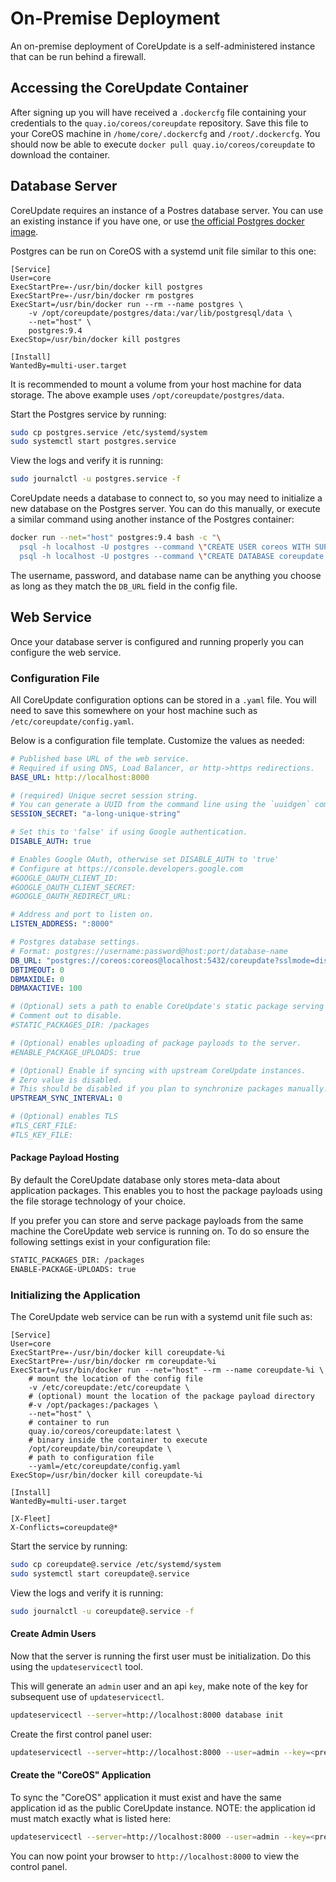 # On-Premise Deployment

An on-premise deployment of CoreUpdate is a self-administered instance that can be run behind a firewall.

## Accessing the CoreUpdate Container

After signing up you will have received a `.dockercfg` file containing your credentials to the `quay.io/coreos/coreupdate` repository.
Save this file to your CoreOS machine in `/home/core/.dockercfg` and `/root/.dockercfg`.
You should now be able to execute `docker pull quay.io/coreos/coreupdate` to download the container.

## Database Server

CoreUpdate requires an instance of a Postres database server.
You can use an existing instance if you have one, or use [the official Postgres docker image](https://registry.hub.docker.com/_/postgres/).

Postgres can be run on CoreOS with a systemd unit file similar to this one: 
```
[Service]
User=core
ExecStartPre=-/usr/bin/docker kill postgres
ExecStartPre=-/usr/bin/docker rm postgres
ExecStart=/usr/bin/docker run --rm --name postgres \
    -v /opt/coreupdate/postgres/data:/var/lib/postgresql/data \
    --net="host" \
    postgres:9.4
ExecStop=/usr/bin/docker kill postgres

[Install]
WantedBy=multi-user.target
```

It is recommended to mount a volume from your host machine for data storage.
The above example uses `/opt/coreupdate/postgres/data`.

Start the Postgres service by running:  
```bash
sudo cp postgres.service /etc/systemd/system
sudo systemctl start postgres.service
```

View the logs and verify it is running:  
```bash
sudo journalctl -u postgres.service -f
```

CoreUpdate needs a database to connect to, so you may need to initialize a new database on the Postgres server.
You can do this manually, or execute a similar command using another instance of the Postgres container:  

```bash
docker run --net="host" postgres:9.4 bash -c "\
  psql -h localhost -U postgres --command \"CREATE USER coreos WITH SUPERUSER 'coreos';\" && \
  psql -h localhost -U postgres --command \"CREATE DATABASE coreupdate OWNER coreos;\""
```

The username, password, and database name can be anything you choose as long as they match the `DB_URL` field in the config file.

## Web Service

Once your database server is configured and running properly you can configure the web service.

### Configuration File

All CoreUpdate configuration options can be stored in a `.yaml` file.
You will need to save this somewhere on your host machine such as `/etc/coreupdate/config.yaml`.

Below is a configuration file template. Customize the values as needed:  

```yaml
# Published base URL of the web service.
# Required if using DNS, Load Balancer, or http->https redirections.
BASE_URL: http://localhost:8000

# (required) Unique secret session string.
# You can generate a UUID from the command line using the `uuidgen` command
SESSION_SECRET: "a-long-unique-string"

# Set this to 'false' if using Google authentication.
DISABLE_AUTH: true

# Enables Google OAuth, otherwise set DISABLE_AUTH to 'true'
# Configure at https://console.developers.google.com
#GOOGLE_OAUTH_CLIENT_ID:
#GOOGLE_OAUTH_CLIENT_SECRET:
#GOOGLE_OAUTH_REDIRECT_URL:

# Address and port to listen on.
LISTEN_ADDRESS: ":8000"

# Postgres database settings.
# Format: postgres://username:password@host:port/database-name
DB_URL: "postgres://coreos:coreos@localhost:5432/coreupdate?sslmode=disable"
DBTIMEOUT: 0
DBMAXIDLE: 0
DBMAXACTIVE: 100

# (Optional) sets a path to enable CoreUpdate's static package serving feature.
# Comment out to disable.
#STATIC_PACKAGES_DIR: /packages

# (Optional) enables uploading of package payloads to the server.
#ENABLE_PACKAGE_UPLOADS: true

# (Optional) Enable if syncing with upstream CoreUpdate instances.
# Zero value is disabled.
# This should be disabled if you plan to synchronize packages manually.
UPSTREAM_SYNC_INTERVAL: 0

# (Optional) enables TLS
#TLS_CERT_FILE:
#TLS_KEY_FILE:
```

#### Package Payload Hosting

By default the CoreUpdate database only stores meta-data about application packages.
This enables you to host the package payloads using the file storage technology of your choice.

If you prefer you can store and serve package payloads from the same machine the CoreUpdate web service is running on.
To do so ensure the following settings exist in your configuration file:  

```bash
STATIC_PACKAGES_DIR: /packages
ENABLE-PACKAGE-UPLOADS: true
```

### Initializing the Application

The CoreUpdate web service can be run with a systemd unit file such as:  

```
[Service]
User=core
ExecStartPre=-/usr/bin/docker kill coreupdate-%i
ExecStartPre=-/usr/bin/docker rm coreupdate-%i
ExecStart=/usr/bin/docker run --net="host" --rm --name coreupdate-%i \
    # mount the location of the config file
    -v /etc/coreupdate:/etc/coreupdate \
    # (optional) mount the location of the package payload directory
    #-v /opt/packages:/packages \
    --net="host" \
    # container to run
    quay.io/coreos/coreupdate:latest \
    # binary inside the container to execute
    /opt/coreupdate/bin/coreupdate \
    # path to configuration file
    --yaml=/etc/coreupdate/config.yaml
ExecStop=/usr/bin/docker kill coreupdate-%i

[Install]
WantedBy=multi-user.target

[X-Fleet]
X-Conflicts=coreupdate@*
```

Start the service by running:  
```bash
sudo cp coreupdate@.service /etc/systemd/system
sudo systemctl start coreupdate@.service
```

View the logs and verify it is running:  
```bash
sudo journalctl -u coreupdate@.service -f
```

#### Create Admin Users

Now that the server is running the first user must be initialization.
Do this using the `updateservicectl` tool.

This will generate an `admin` user and an api `key`, make note of the key for subsequent use of `updateservicectl`.  
```bash
updateservicectl --server=http://localhost:8000 database init
```

Create the first control panel user:  
```bash
updateservicectl --server=http://localhost:8000 --user=admin --key=<previously-generated-key> admin-user create google.apps.email@example.com
```

#### Create the "CoreOS" Application

To sync the "CoreOS" application it must exist and have the same application id as the public CoreUpdate instance.
NOTE: the application id must match exactly what is listed here:  
```bash
updateservicectl --server=http://localhost:8000 --user=admin --key=<previously-generated-key> app create --label=CoreOS --app-id=e96281a6-d1af-4bde-9a0a-97b76e56dc57
```

You can now point your browser to `http://localhost:8000` to view the control panel.

